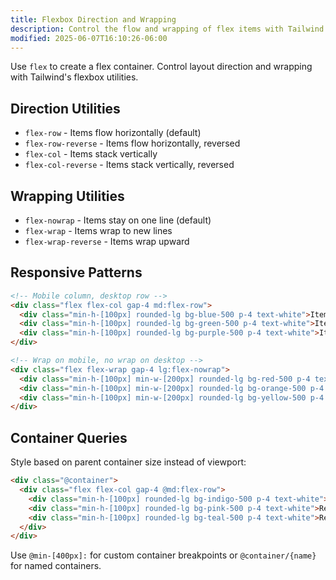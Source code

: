 ```yaml
---
title: Flexbox Direction and Wrapping
description: Control the flow and wrapping of flex items with Tailwind utilities for flex-direction and flex-wrap properties
modified: 2025-06-07T16:10:26-06:00
---
```


Use `flex` to create a flex container. Control layout direction and wrapping with Tailwind's flexbox utilities.

## Direction Utilities

- `flex-row` - Items flow horizontally (default)
- `flex-row-reverse` - Items flow horizontally, reversed
- `flex-col` - Items stack vertically
- `flex-col-reverse` - Items stack vertically, reversed

## Wrapping Utilities

- `flex-nowrap` - Items stay on one line (default)
- `flex-wrap` - Items wrap to new lines
- `flex-wrap-reverse` - Items wrap upward

## Responsive Patterns

```html tailwind
<!-- Mobile column, desktop row -->
<div class="flex flex-col gap-4 md:flex-row">
  <div class="min-h-[100px] rounded-lg bg-blue-500 p-4 text-white">Item 1</div>
  <div class="min-h-[100px] rounded-lg bg-green-500 p-4 text-white">Item 2</div>
  <div class="min-h-[100px] rounded-lg bg-purple-500 p-4 text-white">Item 3</div>
</div>
```

```html tailwind
<!-- Wrap on mobile, no wrap on desktop -->
<div class="flex flex-wrap gap-4 lg:flex-nowrap">
  <div class="min-h-[100px] min-w-[200px] rounded-lg bg-red-500 p-4 text-white">Item 1</div>
  <div class="min-h-[100px] min-w-[200px] rounded-lg bg-orange-500 p-4 text-white">Item 2</div>
  <div class="min-h-[100px] min-w-[200px] rounded-lg bg-yellow-500 p-4 text-white">Item 3</div>
</div>
```

## Container Queries

Style based on parent container size instead of viewport:

```html tailwind
<div class="@container">
  <div class="flex flex-col gap-4 @md:flex-row">
    <div class="min-h-[100px] rounded-lg bg-indigo-500 p-4 text-white">Responsive Item 1</div>
    <div class="min-h-[100px] rounded-lg bg-pink-500 p-4 text-white">Responsive Item 2</div>
    <div class="min-h-[100px] rounded-lg bg-teal-500 p-4 text-white">Responsive Item 3</div>
  </div>
</div>
```

Use `@min-[400px]:` for custom container breakpoints or `@container/{name}` for named containers.

